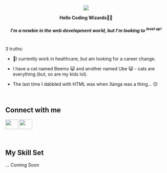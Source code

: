 <div align="center">
<img src="https://komarev.com/ghpvc/?username=mkarvs&&style=flat-square" align="center" />
</div>  

**<div align="center">Hello Coding Wizards🧙‍♂️</div>**

##### <div align="center">I'm a newbie in the web development world, but I'm looking to <sup>level up!</sup></div>  

<br/>
3 truths:
<br/>

- 🏥I currently work in healthcare, but am looking for a career change.
  
- I have a cat named Beemo 😺 and another named Ube 😺 - cats are everything (but, so are my kids lol).
  
- The last time I dabbled with HTML was when Xanga was a thing... 🙃
  
<br/>  

## Connect with me  

<a href="https://www.linkedin.com/in/mikoweaver/" target="blank"><img align="center" src="https://cdn.jsdelivr.net/npm/simple-icons@3.0.1/icons/linkedin.svg" alt="" height="30" width="40" /></a>
<a href="https://www.instagram.com/mikomikomom" target="blank"><img align="center" src="https://cdn.jsdelivr.net/npm/simple-icons@3.0.1/icons/instagram.svg" alt="" height="30" width="40" /></a>

<br/>  

## My Skill Set  
... Coming Soon

<br />





<!--
**mkarvs/mkarvs** is a ✨ _special_ ✨ repository because its `README.md` (this file) appears on your GitHub profile.

Here are some ideas to get you started:

- 🔭 I’m currently working on ...
- 🌱 I’m currently learning ...
- 👯 I’m looking to collaborate on ...
- 🤔 I’m looking for help with ...
- 💬 Ask me about ...
- 📫 How to reach me: ...
- 😄 Pronouns: ...
- ⚡ Fun fact: ...
-->
